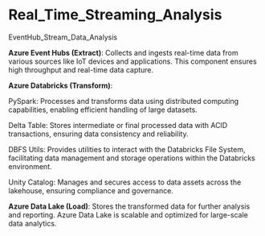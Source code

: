 # Real_Time_Streaming_Analysis
EventHub_Stream_Data_Analysis

**Azure Event Hubs (Extract)**: Collects and ingests real-time data from various sources like IoT devices and applications. This component ensures high throughput and real-time data capture.

**Azure Databricks (Transform)**:

PySpark: Processes and transforms data using distributed computing capabilities, enabling efficient handling of large datasets.

Delta Table: Stores intermediate or final processed data with ACID transactions, ensuring data consistency and reliability.

DBFS Utils: Provides utilities to interact with the Databricks File System, facilitating data management and storage operations within the Databricks environment.

Unity Catalog: Manages and secures access to data assets across the lakehouse, ensuring compliance and governance.

**Azure Data Lake (Load)**: Stores the transformed data for further analysis and reporting. Azure Data Lake is scalable and optimized for large-scale data analytics.